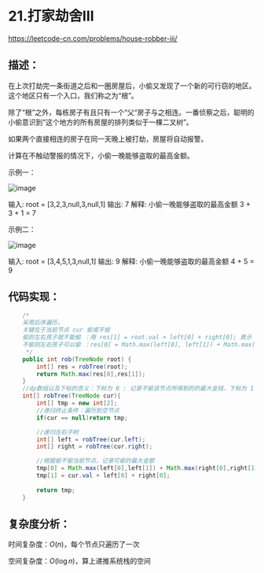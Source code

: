 # 21.打家劫舍Ⅲ

https://leetcode-cn.com/problems/house-robber-iii/

## 描述：

在上次打劫完一条街道之后和一圈房屋后，小偷又发现了一个新的可行窃的地区。这个地区只有一个入口，我们称之为“根”。

除了“根”之外，每栋房子有且只有一个“父“房子与之相连。一番侦察之后，聪明的小偷意识到“这个地方的所有房屋的排列类似于一棵二叉树”。

如果两个直接相连的房子在同一天晚上被打劫，房屋将自动报警。

计算在不触动警报的情况下，小偷一晚能够盗取的最高金额。

示例一：

![image](https://user-images.githubusercontent.com/82756242/156334523-2051b987-8863-4df0-a96f-ab698837083d.png)

输入: root = [3,2,3,null,3,null,1]
输出: 7 
解释: 小偷一晚能够盗取的最高金额 3 + 3 + 1 = 7

示例二：

![image](https://user-images.githubusercontent.com/82756242/156334643-be0385c1-5f43-48e0-bf6d-06e7b2908fea.png)

输入: root = [3,4,5,1,3,null,1]
输出: 9
解释: 小偷一晚能够盗取的最高金额 4 + 5 = 9

## 代码实现：

```java
    /*
    采用后序遍历，
    关键在于当前节点 cur 偷或不偷
    偷则左右孩子就不能偷 ：用 res[1] = root.val + left[0] + right[0]; 表示
    不偷则左右孩子可以偷 ：res[0] = Math.max(left[0], left[1]) + Math.max(right[0], right[1]);
     */
    public int rob(TreeNode root) {
        int[] res = robTree(root);
        return Math.max(res[0],res[1]);
    }
    //dp数组以及下标的含义：下标为 0 : 记录不偷该节点所得到的的最大金钱，下标为 1 : 记录偷该节点所得到的的最大金钱。
    int[] robTree(TreeNode cur){
        int[] tmp = new int[2];
        //递归终止条件：遍历到空节点
        if(cur == null)return tmp;

        //递归左右子树
        int[] left = robTree(cur.left);
        int[] right = robTree(cur.right);

        //根据偷不偷当前节点，记录可偷的最大金额
        tmp[0] = Math.max(left[0],left[1]) + Math.max(right[0],right[1]);
        tmp[1] = cur.val + left[0] + right[0];
        
        return tmp;
    }
```

## 复杂度分析：
时间复杂度：$O(n)$，每个节点只遍历了一次

空间复杂度：$O(\log n)$，算上递推系统栈的空间

